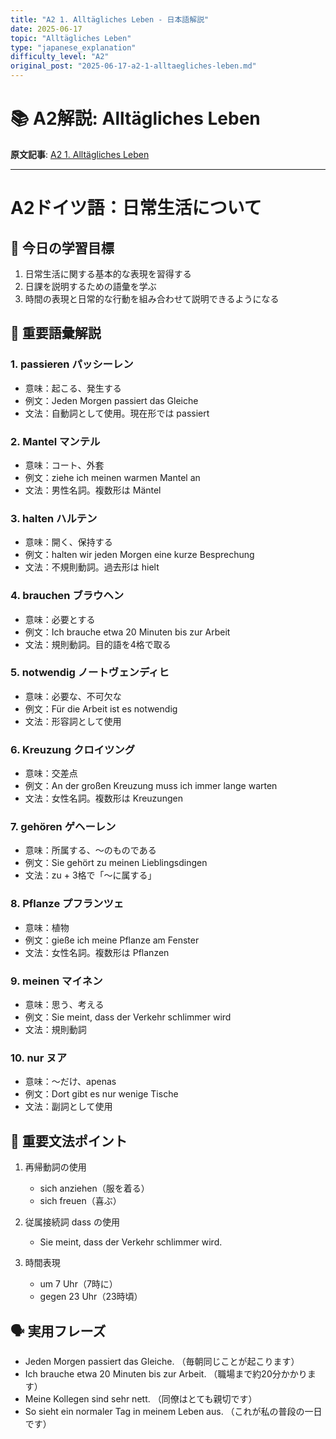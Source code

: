 ```yaml
---
title: "A2 1. Alltägliches Leben - 日本語解説"
date: 2025-06-17
topic: "Alltägliches Leben"
type: "japanese_explanation"
difficulty_level: "A2"
original_post: "2025-06-17-a2-1-alltaegliches-leben.md"
---
```


# 📚 A2解説: Alltägliches Leben

**原文記事**: [A2 1. Alltägliches Leben](../2025-06-17-a2-1-alltaegliches-leben.html)

---

# A2ドイツ語：日常生活について

## 🎯 今日の学習目標
1. 日常生活に関する基本的な表現を習得する
2. 日課を説明するための語彙を学ぶ
3. 時間の表現と日常的な行動を組み合わせて説明できるようになる

## 📖 重要語彙解説

### 1. passieren パッシーレン
- 意味：起こる、発生する
- 例文：Jeden Morgen passiert das Gleiche
- 文法：自動詞として使用。現在形では passiert

### 2. Mantel マンテル
- 意味：コート、外套
- 例文：ziehe ich meinen warmen Mantel an
- 文法：男性名詞。複数形は Mäntel

### 3. halten ハルテン
- 意味：開く、保持する
- 例文：halten wir jeden Morgen eine kurze Besprechung
- 文法：不規則動詞。過去形は hielt

### 4. brauchen ブラウヘン
- 意味：必要とする
- 例文：Ich brauche etwa 20 Minuten bis zur Arbeit
- 文法：規則動詞。目的語を4格で取る

### 5. notwendig ノートヴェンディヒ
- 意味：必要な、不可欠な
- 例文：Für die Arbeit ist es notwendig
- 文法：形容詞として使用

### 6. Kreuzung クロイツング
- 意味：交差点
- 例文：An der großen Kreuzung muss ich immer lange warten
- 文法：女性名詞。複数形は Kreuzungen

### 7. gehören ゲヘーレン
- 意味：所属する、～のものである
- 例文：Sie gehört zu meinen Lieblingsdingen
- 文法：zu + 3格で「～に属する」

### 8. Pflanze プフランツェ
- 意味：植物
- 例文：gieße ich meine Pflanze am Fenster
- 文法：女性名詞。複数形は Pflanzen

### 9. meinen マイネン
- 意味：思う、考える
- 例文：Sie meint, dass der Verkehr schlimmer wird
- 文法：規則動詞

### 10. nur ヌア
- 意味：～だけ、apenas
- 例文：Dort gibt es nur wenige Tische
- 文法：副詞として使用

## 📝 重要文法ポイント
1. 再帰動詞の使用
   - sich anziehen（服を着る）
   - sich freuen（喜ぶ）

2. 従属接続詞 dass の使用
   - Sie meint, dass der Verkehr schlimmer wird.

3. 時間表現
   - um 7 Uhr（7時に）
   - gegen 23 Uhr（23時頃）

## 🗣️ 実用フレーズ
- Jeden Morgen passiert das Gleiche.
  （毎朝同じことが起こります）
- Ich brauche etwa 20 Minuten bis zur Arbeit.
  （職場まで約20分かかります）
- Meine Kollegen sind sehr nett.
  （同僚はとても親切です）
- So sieht ein normaler Tag in meinem Leben aus.
  （これが私の普段の一日です）
